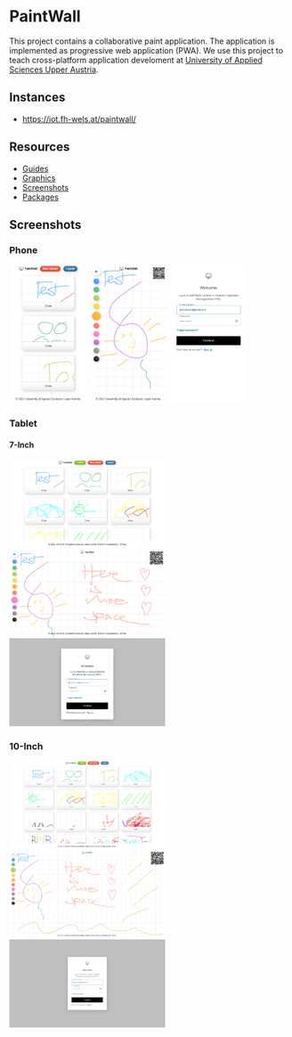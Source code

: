 # PaintWall

This project contains a collaborative paint application. The application is implemented as progressive web application (PWA). We use this project to teach cross-platform application develoment at [University of Applied Sciences Upper Austria](https://www.fh-ooe.at/).

## Instances

* https://iot.fh-wels.at/paintwall/

## Resources

* [Guides](./guides/)
* [Graphics](./graphics/)
* [Screenshots](./screenshots/)
* [Packages](./packages/)

## Screenshots

### Phone

<img src="./screenshots/phone/browse.png" style="width: 10em;"/> <img src="./screenshots/phone/paint.png" style="width: 10em;"/> <img src="./screenshots/phone/login.png" style="width: 10em;"/>

### Tablet

#### 7-Inch

<img src="./screenshots/tablet/7-inch/browse.png" style="width: 20em;"/> <img src="./screenshots/tablet/7-inch/paint.png" style="width: 20em;"/> <img src="./screenshots/tablet/7-inch/login.png" style="width: 20em;"/>

### 10-Inch

<img src="./screenshots/tablet/10-inch/browse.png" style="width: 20em;"/> <img src="./screenshots/tablet/10-inch/paint.png" style="width: 20em;"/> <img src="./screenshots/tablet/10-inch/login.png" style="width: 20em;"/>